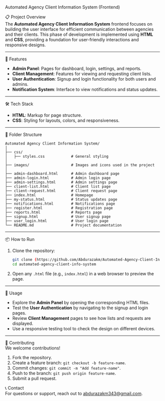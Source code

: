 Automated Agency Client Information System (Frontend)  

📋 Project Overview  
The **Automated Agency Client Information System** frontend focuses on building the user interface for efficient communication between agencies and their clients. This phase of development is implemented using **HTML** and **CSS**, providing a foundation for user-friendly interactions and responsive designs.  

---

🚀 Features  
- **Admin Panel**: Pages for dashboard, login, settings, and reports.  
- **Client Management**: Features for viewing and requesting client lists.  
- **User Authentication**: Signup and login functionality for both users and admins.  
- **Notification System**: Interface to view notifications and status updates.  

---

🛠️ Tech Stack  
- **HTML**: Markup for page structure.  
- **CSS**: Styling for layouts, colors, and responsiveness.  

---

📂 Folder Structure  
```
Automated Agency Client Information System/  
│  
├── css/   
│   ├── styles.css            # General styling  
│  
├── images/                   # Images and icons used in the project  
│  
├── admin-dashboard.html      # Admin dashboard page  
├── admin-login.html          # Admin login page  
├── admin-settings.html       # Admin settings page  
├── client-list.html          # Client list page  
├── client-request.html       # Client request page  
├── index.html                # Homepage  
├── my-status.html            # Status updates page  
├── notifications.html        # Notifications page  
├── register.html             # Registration page  
├── reports.html              # Reports page  
├── signup.html               # User signup page  
├── user_login.html           # User login page  
└── README.md                 # Project documentation  
```  

---

📦 How to Run  

1. Clone the repository:  
   ```bash  
   git clone (https://github.com/Abdurazakm/Automated-Agency-Client-Information-System
   cd automated-agency-client-info-system  
   ```  

2. Open any `.html` file (e.g., `index.html`) in a web browser to preview the page.  

---

📖 Usage  
- Explore the **Admin Panel** by opening the corresponding HTML files.  
- Test the **User Authentication** by navigating to the signup and login pages.  
- Review **Client Management** pages to see how lists and requests are displayed.  
- Use a responsive testing tool to check the design on different devices.  

---

🤝 Contributing  
We welcome contributions!  
1. Fork the repository.  
2. Create a feature branch: `git checkout -b feature-name`.  
3. Commit changes: `git commit -m "Add feature-name"`.  
4. Push to the branch: `git push origin feature-name`.  
5. Submit a pull request.  


📞 Contact  
For questions or support, reach out to abdurazakm343@gmail.com.  

